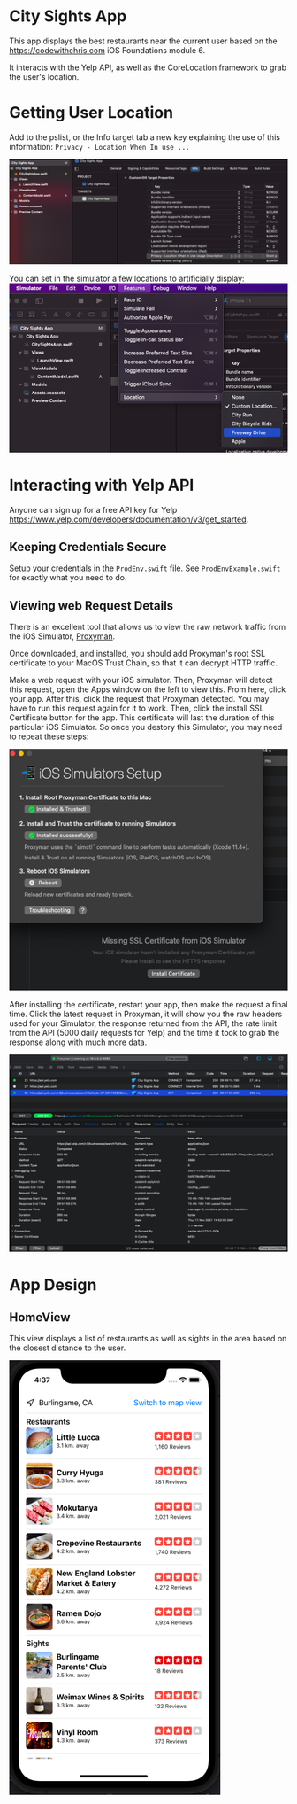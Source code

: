 # City Sights App
This app displays the best restaurants near the current user based on the https://codewithchris.com iOS
 Foundations module 6.

It interacts with the Yelp API, as well as the CoreLocation framework to grab the user's location.

# Getting User Location
Add to the pslist, or the Info target tab a new key explaining the use of this information:
`Privacy - Location When In use ...`

![Shows settings for the Location Usage](img/pslist_location.png)

You can set in the simulator a few locations to artificially display:
![Simulator Location](img/location_simulator.png)

# Interacting with Yelp API
Anyone can sign up for a free API key for Yelp https://www.yelp.com/developers/documentation/v3/get_started.

## Keeping Credentials Secure
Setup your credentials in the `ProdEnv.swift` file. See `ProdEnvExample.swift` for exactly what you need to do. 

## Viewing web Request Details
There is an excellent tool that allows us to view the raw network traffic from the iOS Simulator, [Proxyman](http://proxyman.io).

Once downloaded, and installed, you should add Proxyman's root SSL certificate to your MacOS Trust Chain, so that it can decrypt HTTP
traffic. 

Make a web request with your iOS simulator. Then, Proxyman will detect this request, open the Apps window on the left to view this. 
From here, click your app. After this, click the request that Proxyman detected. You may have to run this request again for it to work. 
Then, click the install SSL Certificate button for the app. This certificate will last the duration of this particular iOS Simulator. So once
you destory this Simulator, you may need to repeat these steps:

![SSL Certificate setup in Proxyman](img/proxy_man_ios_ssl_setup.png)

After installing the certificate, restart your app, then make the request a final time. Click the latest request in Proxyman, it will show
you the raw headers used for your Simulator, the response returned from the API, the rate limit from the API (5000 daily requests for Yelp) 
and the time it took to grab the response along with much more data.

![Proxyman stats page](img/proxy_man_stats.png)


# App Design
## HomeView
This view displays a list of restaurants as well as sights in the area based on the closest distance to the user.

![HomeView screenshot](img/home_view.png)

